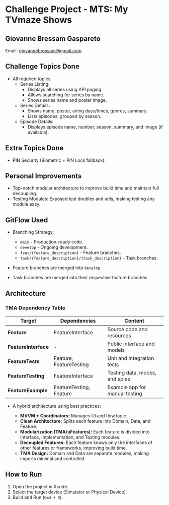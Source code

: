 # Challenge Project - MTS: My TVmaze Shows

## Giovanne Bressam Gaspareto

Email: [giovannebressam@gmail.com](mailto:giovannebressam@gmail.com)

## Challenge Topics Done

* All required topics.
    * Series Listing:
        * Displays all series using API paging.
        * Allows searching for series by name.
        * Shows series name and poster image.
    * Series Details:
        * Shows name, poster, airing days/times, genres, summary.
        * Lists episodes, grouped by season.
    * Episode Details:
        * Displays episode name, number, season, summary, and image (if available).

## Extra Topics Done

* PIN Security (Biometric + PIN Lock fallback).

## Personal Improvements

* Top-notch modular architecture to improve build time and maintain full decoupling.
* Testing Modules: Exposed test doubles and utils, making testing any module easy.

## GitFlow Used

* Branching Strategy:

  * `main` - Production-ready code.
  * `develop` - Ongoing development.
  * `feat/{feature_description}` - Feature branches.
  * `task/{feature_description}/{task_description}` - Task branches.
* Feature branches are merged into `develop`.
* Task branches are merged into their respective feature branches.

## Architecture

### TMA Dependency Table

| Target               | Dependencies            | Content                        |
| -------------------- | ----------------------- | ------------------------------ |
| **Feature**          | FeatureInterface        | Source code and resources      |
| **FeatureInterface** | -                       | Public interface and models    |
| **FeatureTests**     | Feature, FeatureTesting | Unit and integration tests     |
| **FeatureTesting**   | FeatureInterface        | Testing data, mocks, and spies |
| **FeatureExample**   | FeatureTesting, Feature | Example app for manual testing |

* A hybrid architecture using best practices:

  * **MVVM + Coordinators:** Manages UI and flow logic.
  * **Clean Architecture:** Splits each feature into Domain, Data, and Feature.
  * **Modularization (TMA/uFeatures):** Each feature is divided into Interface, Implementation, and Testing modules.
  * **Decoupled Features:** Each feature knows only the interfaces of other features or frameworks, improving build time.
  * **TMA Design:** Domain and Data are separate modules, making imports minimal and controlled.

## How to Run

1. Open the project in Xcode.
2. Select the target device (Simulator or Physical Device).
3. Build and Run (`Cmd + R`).

